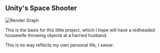 ## Unity's Space Shooter

![Render Graph](../Assets/MobileIcon.jpg) 

This is the basis for this little project, which I hope will have a redheaded housewife throwing objects at a harried husband.  

This is no way reflects my own personal life, I swear.

